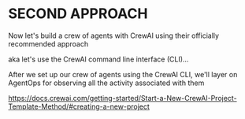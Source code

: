 # SECOND APPROACH

Now let's build a crew of agents with CrewAI using their officially recommended approach

aka let's use the CrewAI command line interface (CLI)...

After we set up our crew of agents using the CrewAI CLI, we'll layer on AgentOps for observing all the activity associated with them

https://docs.crewai.com/getting-started/Start-a-New-CrewAI-Project-Template-Method/#creating-a-new-project